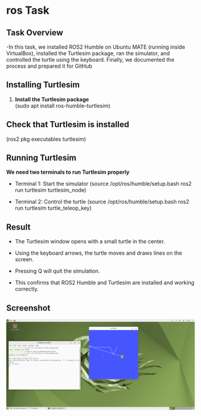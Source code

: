 # ros Task



## Task Overview
-In this task, we installed ROS2 Humble on Ubuntu MATE (running inside VirtualBox), installed the Turtlesim package, ran the simulator, and controlled the turtle using the keyboard. Finally, we documented the process and prepared it for GitHub

## Installing Turtlesim

1. **Install the Turtlesim package**  
   (sudo apt install ros-humble-turtlesim)

## Check that Turtlesim is installed
   (ros2 pkg executables turtlesim)
    

## Running Turtlesim
  **We need two terminals to run Turtlesim properly**

- Terminal 1: Start the simulator
 (source /opt/ros/humble/setup.bash
ros2 run turtlesim turtlesim_node)

- Terminal 2: Control the turtle
 (source /opt/ros/humble/setup.bash
ros2 run turtlesim turtle_teleop_key)

##  Result
- The Turtlesim window opens with a small turtle in the center.

- Using the keyboard arrows, the turtle moves and draws lines on the screen.

- Pressing Q will quit the simulation.

- This confirms that ROS2 Humble and Turtlesim are installed and working correctly.
   
## Screenshot
![Turtlesim Screenshot](https://github.com/Tloww/ros/blob/main/Screenshot%20at%202025-10-18%2023-12-36.png)



